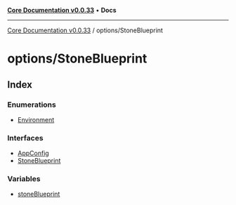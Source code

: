 [**Core Documentation v0.0.33**](../../README.md) • **Docs**

***

[Core Documentation v0.0.33](../../modules.md) / options/StoneBlueprint

# options/StoneBlueprint

## Index

### Enumerations

- [Environment](enumerations/Environment.md)

### Interfaces

- [AppConfig](interfaces/AppConfig.md)
- [StoneBlueprint](interfaces/StoneBlueprint.md)

### Variables

- [stoneBlueprint](variables/stoneBlueprint.md)
